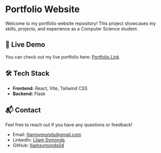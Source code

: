 # Portfolio Website

Welcome to my portfolio website repository! This project showcases my skills, projects, and experience as a Computer Science student.

## 🚀 Live Demo
You can check out my live portfolio here: [Portfolio Link](https://lliamsymonds04.github.io/)

## 🛠 Tech Stack
- **Frontend:** React, Vite, Tailwind CSS
- **Backend:** Flask

## 📬 Contact
Feel free to reach out if you have any questions or feedback!
- Email: [lliamsymonds@gmail.com](mailto:your.email@example.com)
- LinkedIn: [Lliam Symonds](https://www.linkedin.com/in/lliam-symonds-184885292/)
- GitHub: [lliamsymonds04](https://github.com/yourusername)
